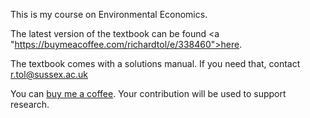 This is my course on Environmental Economics.

The latest version of the textbook can be found <a "https://buymeacoffee.com/richardtol/e/338460">here</a>.

The textbook comes with a solutions manual. If you need that, contact r.tol@sussex.ac.uk

You can <a href="https://buymeacoffee.com/richardtol">buy me a coffee</a>. Your contribution will be used to support research.
